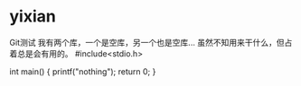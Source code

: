# yixian
Git测试
我有两个库，一个是空库，另一个也是空库...
虽然不知用来干什么，但占着总是会有用的。
#include<stdio.h>

int main()
{
  printf("nothing");
  return 0;
}
